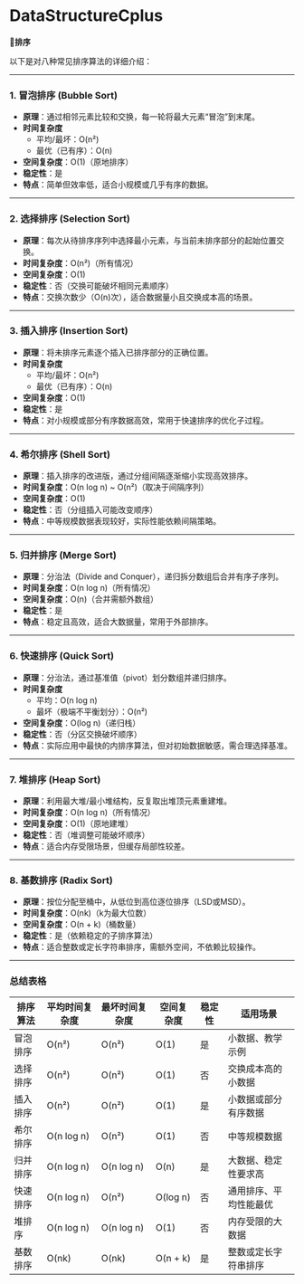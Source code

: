 # DataStructureCplus

:lion:**排序**

以下是对八种常见排序算法的详细介绍：

---

### **1. 冒泡排序 (Bubble Sort)**  
- **原理**：通过相邻元素比较和交换，每一轮将最大元素“冒泡”到末尾。  
- **时间复杂度**  
  - 平均/最坏：O(n²)  
  - 最优（已有序）：O(n)  
- **空间复杂度**：O(1)（原地排序）  
- **稳定性**：是  
- **特点**：简单但效率低，适合小规模或几乎有序的数据。

---

### **2. 选择排序 (Selection Sort)**  
- **原理**：每次从待排序序列中选择最小元素，与当前未排序部分的起始位置交换。  
- **时间复杂度**：O(n²)（所有情况）  
- **空间复杂度**：O(1)  
- **稳定性**：否（交换可能破坏相同元素顺序）  
- **特点**：交换次数少（O(n)次），适合数据量小且交换成本高的场景。

---

### **3. 插入排序 (Insertion Sort)**  
- **原理**：将未排序元素逐个插入已排序部分的正确位置。  
- **时间复杂度**  
  - 平均/最坏：O(n²)  
  - 最优（已有序）：O(n)  
- **空间复杂度**：O(1)  
- **稳定性**：是  
- **特点**：对小规模或部分有序数据高效，常用于快速排序的优化子过程。

---

### **4. 希尔排序 (Shell Sort)**  
- **原理**：插入排序的改进版，通过分组间隔逐渐缩小实现高效排序。  
- **时间复杂度**：O(n log n) ~ O(n²)（取决于间隔序列）  
- **空间复杂度**：O(1)  
- **稳定性**：否（分组插入可能改变顺序）  
- **特点**：中等规模数据表现较好，实际性能依赖间隔策略。

---

### **5. 归并排序 (Merge Sort)**  
- **原理**：分治法（Divide and Conquer），递归拆分数组后合并有序子序列。  
- **时间复杂度**：O(n log n)（所有情况）  
- **空间复杂度**：O(n)（合并需额外数组）  
- **稳定性**：是  
- **特点**：稳定且高效，适合大数据量，常用于外部排序。

---

### **6. 快速排序 (Quick Sort)**  
- **原理**：分治法，通过基准值（pivot）划分数组并递归排序。  
- **时间复杂度**  
  - 平均：O(n log n)  
  - 最坏（极端不平衡划分）：O(n²)  
- **空间复杂度**：O(log n)（递归栈）  
- **稳定性**：否（分区交换破坏顺序）  
- **特点**：实际应用中最快的内排序算法，但对初始数据敏感，需合理选择基准。

---

### **7. 堆排序 (Heap Sort)**  
- **原理**：利用最大堆/最小堆结构，反复取出堆顶元素重建堆。  
- **时间复杂度**：O(n log n)（所有情况）  
- **空间复杂度**：O(1)（原地建堆）  
- **稳定性**：否（堆调整可能破坏顺序）  
- **特点**：适合内存受限场景，但缓存局部性较差。

---

### **8. 基数排序 (Radix Sort)**  
- **原理**：按位分配至桶中，从低位到高位逐位排序（LSD或MSD）。  
- **时间复杂度**：O(nk)（k为最大位数）  
- **空间复杂度**：O(n + k)（桶数量）  
- **稳定性**：是（依赖稳定的子排序算法）  
- **特点**：适合整数或定长字符串排序，需额外空间，不依赖比较操作。

---

### **总结表格**
| 排序算法 | 平均时间复杂度 | 最坏时间复杂度 | 空间复杂度 | 稳定性 | 适用场景               |
| -------- | -------------- | -------------- | ---------- | ------ | ---------------------- |
| 冒泡排序 | O(n²)          | O(n²)          | O(1)       | 是     | 小数据、教学示例       |
| 选择排序 | O(n²)          | O(n²)          | O(1)       | 否     | 交换成本高的小数据     |
| 插入排序 | O(n²)          | O(n²)          | O(1)       | 是     | 小数据或部分有序数据   |
| 希尔排序 | O(n log n)     | O(n²)          | O(1)       | 否     | 中等规模数据           |
| 归并排序 | O(n log n)     | O(n log n)     | O(n)       | 是     | 大数据、稳定性要求高   |
| 快速排序 | O(n log n)     | O(n²)          | O(log n)   | 否     | 通用排序、平均性能最优 |
| 堆排序   | O(n log n)     | O(n log n)     | O(1)       | 否     | 内存受限的大数据       |
| 基数排序 | O(nk)          | O(nk)          | O(n + k)   | 是     | 整数或定长字符串排序   |
